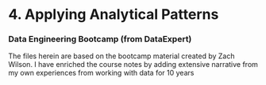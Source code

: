 # 4. Applying Analytical Patterns
### Data Engineering Bootcamp (from DataExpert)

The files herein are based on the bootcamp material created by Zach Wilson.
I have enriched the course notes by adding extensive narrative from my own experiences from working with data for 10 years
